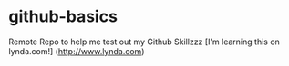 # github-basics
Remote Repo to help me test out my Github Skillzzz
[I'm learning this on lynda.com!] (http://www.lynda.com)
